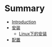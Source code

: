 # Summary

* [Introduction](README.md) 
* [安装](chapter1/section1.1.md)
  * [Linux下的安装](chapter1/section1.2.md)
* [配置](chapter2/section2.1.md)



